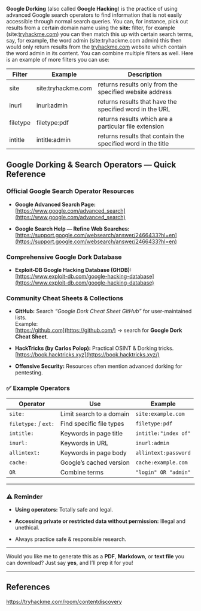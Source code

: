 **Google Dorking** (also called **Google Hacking**) is the practice of using advanced Google search operators to find information that is not easily accessible through normal search queries.
You can, for instance, pick out results from a certain domain name using the **site:** filter, for example (site:[tryhackme.com](http://tryhackme.com/)) you can then match this up with certain search terms, say, for example, the word admin (site:tryhackme.com admin) this then would only return results from the [tryhackme.com](http://tryhackme.com/) website which contain the word admin in its content. You can combine multiple filters as well. Here is an example of more filters you can use:

| **Filter** | **Example**        | **Description**                                              |
| ---------- | ------------------ | ------------------------------------------------------------ |
| site       | site:tryhackme.com | returns results only from the specified website address      |
| inurl      | inurl:admin        | returns results that have the specified word in the URL      |
| filetype   | filetype:pdf       | returns results which are a particular file extension        |
| intitle    | intitle:admin      | returns results that contain the specified word in the title |

## Google Dorking & Search Operators — Quick Reference

### Official Google Search Operator Resources

- **Google Advanced Search Page:**  
    [https://www.google.com/advanced_search](https://www.google.com/advanced_search)
 
- **Google Search Help — Refine Web Searches:**  
    [https://support.google.com/websearch/answer/2466433?hl=en](https://support.google.com/websearch/answer/2466433?hl=en)
   

### Comprehensive Google Dork Database

- **Exploit-DB Google Hacking Database (GHDB):**  
    [https://www.exploit-db.com/google-hacking-database](https://www.exploit-db.com/google-hacking-database)


### Community Cheat Sheets & Collections

- **GitHub:** Search _“Google Dork Cheat Sheet GitHub”_ for user-maintained lists.  
    Example:  
    [https://github.com](https://github.com/) → search for **Google Dork Cheat Sheet**.

- **HackTricks (by Carlos Polop):** Practical OSINT & Dorking tricks.  
    [https://book.hacktricks.xyz](https://book.hacktricks.xyz/)

- **Offensive Security:** Resources often mention advanced dorking for pentesting.


### ✅ **Example Operators**

|Operator|Use|Example|
|---|---|---|
|`site:`|Limit search to a domain|`site:example.com`|
|`filetype:` / `ext:`|Find specific file types|`filetype:pdf`|
|`intitle:`|Keywords in page title|`intitle:"index of"`|
|`inurl:`|Keywords in URL|`inurl:admin`|
|`allintext:`|Keywords in page body|`allintext:password`|
|`cache:`|Google’s cached version|`cache:example.com`|
|`OR`|Combine terms|`"login" OR "admin"`|

---

### ⚠️ **Reminder**

- **Using operators:** Totally safe and legal.
    
- **Accessing private or restricted data without permission:** Illegal and unethical.
    
- Always practice safe & responsible research.
    

---

Would you like me to generate this as a **PDF**, **Markdown**, or **text file** you can download? Just say **yes**, and I’ll prep it for you!

---

## References

https://tryhackme.com/room/contentdiscovery